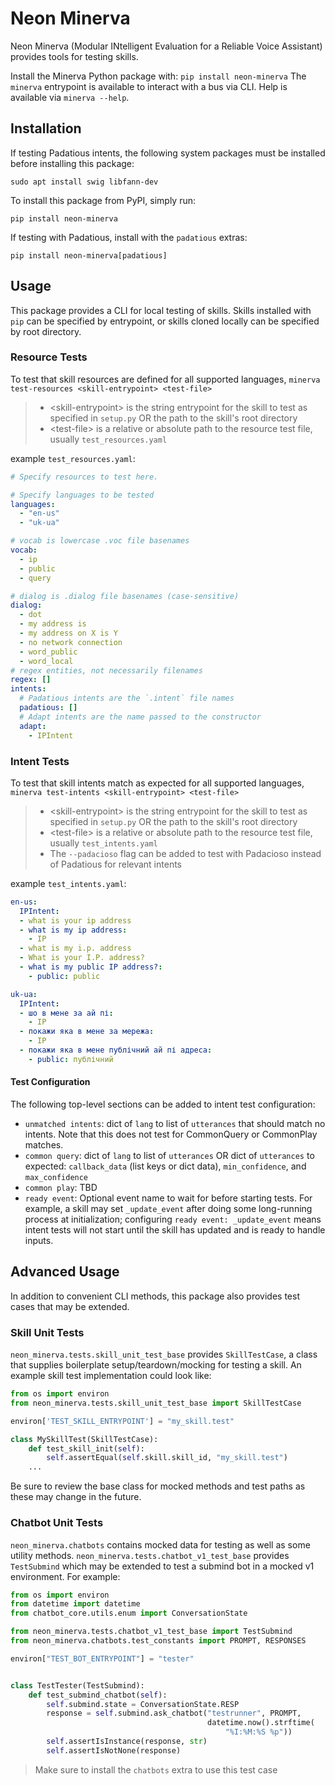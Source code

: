 # Neon Minerva
Neon Minerva (Modular INtelligent Evaluation for a Reliable Voice Assistant) 
provides tools for testing skills.

Install the Minerva Python package with: `pip install neon-minerva`
The `minerva` entrypoint is available to interact with a bus via CLI. 
Help is available via `minerva --help`.

## Installation
If testing Padatious intents, the following system packages must be 
installed before installing this package:
```shell
sudo apt install swig libfann-dev
```
To install this package from PyPI, simply run:
```shell
pip install neon-minerva
```

If testing with Padatious, install with the `padatious` extras:
```shell
pip install neon-minerva[padatious]
```

## Usage
This package provides a CLI for local testing of skills. Skills installed with 
`pip` can be specified by entrypoint, or skills cloned locally can be specified
by root directory.

### Resource Tests
To test that skill resources are defined for all supported languages,
`minerva test-resources <skill-entrypoint> <test-file>`
> - <skill-entrypoint\> is the string entrypoint for the skill to test as specified in `setup.py` OR the path to 
    the skill's root directory 
> - <test-file\> is a relative or absolute path to the resource test file, usually `test_resources.yaml`

example `test_resources.yaml`:
```yaml
# Specify resources to test here.

# Specify languages to be tested
languages:
  - "en-us"
  - "uk-ua"

# vocab is lowercase .voc file basenames
vocab:
  - ip
  - public
  - query

# dialog is .dialog file basenames (case-sensitive)
dialog:
  - dot
  - my address is
  - my address on X is Y
  - no network connection
  - word_public
  - word_local
# regex entities, not necessarily filenames
regex: []
intents:
  # Padatious intents are the `.intent` file names
  padatious: []
  # Adapt intents are the name passed to the constructor
  adapt:
    - IPIntent
```

### Intent Tests
To test that skill intents match as expected for all supported languages,
`minerva test-intents <skill-entrypoint> <test-file>`
> - <skill-entrypoint\> is the string entrypoint for the skill to test as specified in `setup.py` OR the path to 
    the skill's root directory 
> - <test-file\> is a relative or absolute path to the resource test file, usually `test_intents.yaml`
> - The `--padacioso` flag can be added to test with Padacioso instead of Padatious for relevant intents

example `test_intents.yaml`:
```yaml
en-us:
  IPIntent:
  - what is your ip address
  - what is my ip address:
    - IP
  - what is my i.p. address
  - What is your I.P. address?
  - what is my public IP address?:
    - public: public

uk-ua:
  IPIntent:
  - шо в мене за ай пі:
    - IP  
  - покажи яка в мене за мережа:
    - IP
  - покажи яка в мене публічний ай пі адреса:
    - public: публічний
```

#### Test Configuration
The following top-level sections can be added to intent test configuration:

- `unmatched intents`: dict of `lang` to list of `utterances` that should match 
  no intents. Note that this does not test for CommonQuery or CommonPlay matches.
- `common query`: dict of `lang` to list of `utterances` OR dict of `utterances`
  to expected: `callback_data` (list keys or dict data), `min_confidence`, and
  `max_confidence`
- `common play`: TBD
- `ready event`: Optional event name to wait for before starting tests. For example,
  a skill may set `_update_event` after doing some long-running process at initialization;
  configuring `ready event: _update_event` means intent tests will not start until
  the skill has updated and is ready to handle inputs.
## Advanced Usage
In addition to convenient CLI methods, this package also provides test cases that
may be extended.

### Skill Unit Tests
`neon_minerva.tests.skill_unit_test_base` provides `SkillTestCase`, a class
that supplies boilerplate setup/teardown/mocking for testing a skill. An example
skill test implementation could look like:

```python
from os import environ
from neon_minerva.tests.skill_unit_test_base import SkillTestCase

environ['TEST_SKILL_ENTRYPOINT'] = "my_skill.test"

class MySkillTest(SkillTestCase):
    def test_skill_init(self):
        self.assertEqual(self.skill.skill_id, "my_skill.test")
    ...
```

Be sure to review the base class for mocked methods and test paths as these may
change in the future.

### Chatbot Unit Tests
`neon_minerva.chatbots` contains mocked data for testing as well as some utility
methods. `neon_minerva.tests.chatbot_v1_test_base` provides `TestSubmind` which
may be extended to test a submind bot in a mocked v1 environment. For example:

```python
from os import environ
from datetime import datetime
from chatbot_core.utils.enum import ConversationState

from neon_minerva.tests.chatbot_v1_test_base import TestSubmind
from neon_minerva.chatbots.test_constants import PROMPT, RESPONSES

environ["TEST_BOT_ENTRYPOINT"] = "tester"


class TestTester(TestSubmind):
    def test_submind_chatbot(self):
        self.submind.state = ConversationState.RESP
        response = self.submind.ask_chatbot("testrunner", PROMPT,
                                            datetime.now().strftime(
                                                "%I:%M:%S %p"))
        self.assertIsInstance(response, str)
        self.assertIsNotNone(response)
```
> Make sure to install the `chatbots` extra to use this test case
